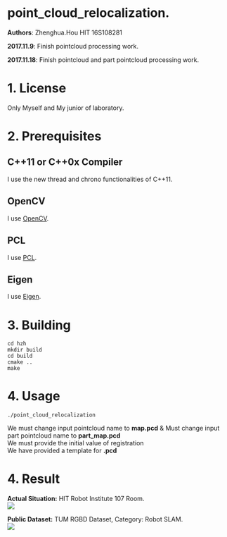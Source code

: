 # point_cloud_relocalization.
**Authors**: Zhenghua.Hou HIT 16S108281

**2017.11.9**: Finish pointcloud processing work.

**2017.11.18**: Finish pointcloud and part pointcloud processing work.

# 1. License
Only Myself and My junior of laboratory.

# 2. Prerequisites
## C++11 or C++0x Compiler
I use the new thread and chrono functionalities of C++11.
## OpenCV
I use [OpenCV](http://opencv.org).
## PCL
I use [PCL](http://pointclouds.org).
## Eigen
I use [Eigen](http://eigen.tuxfamily.org).

# 3. Building 
```
cd hzh
mkdir build
cd build 
cmake ..
make 
```
# 4. Usage

```
./point_cloud_relocalization
```
We must change input pointcloud name to **map.pcd** & Must change input part pointcloud name to **part_map.pcd**  
We must provide the initial value of registration  
We have provided a template for **.pcd**  

# 4. Result
**Actual Situation:** HIT Robot Institute 107 Room.  
![](http://i2.bvimg.com/641465/8d0523b8f7a28e87.jpg)  

**Public Dataset:** TUM RGBD Dataset, Category: Robot SLAM.  
![](http://i2.bvimg.com/641465/bece0d44f8ac0f51.png)  

